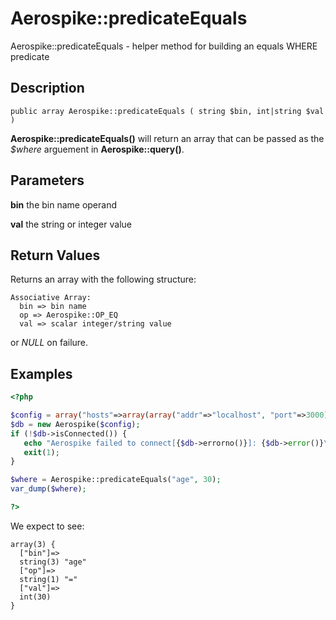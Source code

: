 
# Aerospike::predicateEquals

Aerospike::predicateEquals - helper method for building an equals WHERE
predicate

## Description

```
public array Aerospike::predicateEquals ( string $bin, int|string $val )
```

**Aerospike::predicateEquals()** will return an array that can be passed as the
*$where* arguement in **Aerospike::query()**.

## Parameters

**bin** the bin name operand

**val** the string or integer value

## Return Values

Returns an array with the following structure:
```
Associative Array:
  bin => bin name
  op => Aerospike::OP_EQ
  val => scalar integer/string value
```
or *NULL* on failure.

## Examples

```php
<?php

$config = array("hosts"=>array(array("addr"=>"localhost", "port"=>3000)));
$db = new Aerospike($config);
if (!$db->isConnected()) {
   echo "Aerospike failed to connect[{$db->errorno()}]: {$db->error()}\n";
   exit(1);
}

$where = Aerospike::predicateEquals("age", 30);
var_dump($where);

?>
```

We expect to see:

```
array(3) {
  ["bin"]=>
  string(3) "age"
  ["op"]=>
  string(1) "="
  ["val"]=>
  int(30)
}
```

